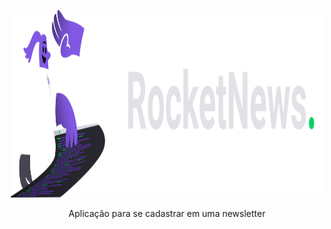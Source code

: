 <p align="center">
  <img src="./.github/logo.svg" alt="Logo" width="500" height="300" />
</p>

<p align="center">
  Aplicação para se cadastrar em uma newsletter
</p>
